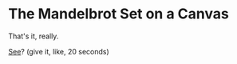 The Mandelbrot Set on a Canvas
==============================

That's it, really.

[See](http://mjumbewu.github.io/mandelbrot-canvas/)? (give it, like, 20 seconds)
